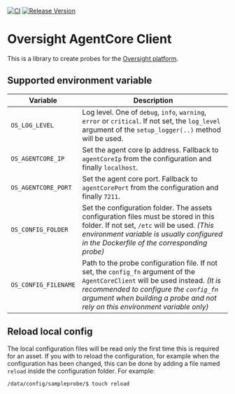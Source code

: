 [![CI](https://github.com/oversight/agentcoreclient/workflows/CI/badge.svg)](https://github.com/oversight/agentcoreclient/actions)
[![Release Version](https://img.shields.io/github/release/oversight/agentcoreclient)](https://github.com/oversight/agentcoreclient/releases)

# Oversight AgentCore Client

This is a library to create probes for the [Oversight platform](https://oversig.ht).

## Supported environment variable

Variable              | Description
--------------------- | -----------
`OS_LOG_LEVEL`        | Log level. One of `debug`, `info`, `warning`, `error` or `critical`. If not set, the `log_level` argument of the `setup_logger(..)` method will be used.
`OS_AGENTCORE_IP`     | Set the agent core Ip address. Fallback to `agentCoreIp` from the configuration and finally `localhost`.
`OS_AGENTCORE_PORT`   | Set the agent core port. Fallback to `agentCorePort` from the configuration and finally `7211`.
`OS_CONFIG_FOLDER`    | Set the configuration folder. The assets configuration files must be stored in this folder. If not set, `/etc` will be used. *(This environment variable is usually configured in the Dockerfile of the corresponding probe)*
`OS_CONFIG_FILENAME`  | Path to the probe configuration file. If not set, the `config_fn` argument of the `AgentCoreClient` will be used instead. *(It is recommended to configure the `config_fn` argument when building a probe and not rely on this environment variable only)*

## Reload local config

The local configuration files will be read only the first time this is required for an asset. If you with to reload the configuration, for example when the configuration has been changed, this can be done by adding a file named `reload` inside the configuration folder. For example:

```bash
/data/config/sampleprobe/$ touch reload
```

